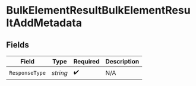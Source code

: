 # BulkElementResultBulkElementResultAddMetadata


## Fields

| Field              | Type               | Required           | Description        |
| ------------------ | ------------------ | ------------------ | ------------------ |
| `ResponseType`     | *string*           | :heavy_check_mark: | N/A                |